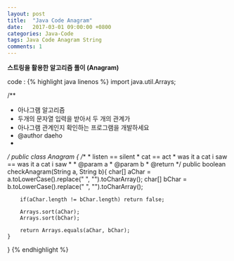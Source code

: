 ```yaml
---
layout: post
title:  "Java Code Anagram"
date:   2017-03-01 09:00:00 +0800
categories: Java-Code
tags: Java Code Anagram String
comments: 1
---
```

**스트링을 활용한 알고리즘 풀이 (Anagram)**  

code :
{% highlight java linenos %}
import java.util.Arrays;

/**
 * 아나그램 알고리즘
 * 두개의 문자열 입력을 받아서 두 개의 관계가
 * 아나그램 관계인지 확인하는 프로그램을 개발하세요
 * @author daeho
 *
 */
public class Anagram {
	/**
	 * listen == silent
	 * cat == act
	 * was it a cat i saw == was it a cat i saw
	 *
	 * @param a
	 * @param b
	 * @return
	 */
	public boolean checkAnagram(String a, String b){
		char[] aChar = a.toLowerCase().replace(" ", "").toCharArray();
		char[] bChar = b.toLowerCase().replace(" ", "").toCharArray();

		if(aChar.length != bChar.length) return false;

		Arrays.sort(aChar);
		Arrays.sort(bChar);

		return Arrays.equals(aChar, bChar);
	}
}
{% endhighlight %}